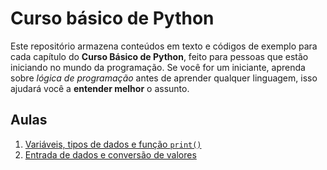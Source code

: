 # Curso básico de Python

Este repositório armazena conteúdos em texto e códigos de exemplo para cada capítulo do **Curso Básico de Python**, feito para pessoas que estão iniciando no mundo da programação. Se você for um iniciante, aprenda sobre *lógica de programação* antes de aprender qualquer linguagem, isso ajudará você a **entender melhor** o assunto.

## Aulas

1. [Variáveis, tipos de dados e função `print()`](https://github.com/jaedsonpys/curso-basico-python/tree/master/variaveis)
2. [Entrada de dados e conversão de valores](https://github.com/jaedsonpys/curso-basico-python/tree/master/entrada-de-dados)